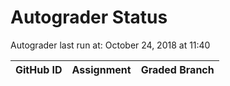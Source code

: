 # Autograder Status
Autograder last run at: October 24, 2018 at 11:40

| GitHub ID | Assignment | Graded Branch |
|-----------|------------|---------------|
